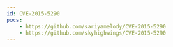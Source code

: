 ```yaml
---
id: CVE-2015-5290
pocs:
    - https://github.com/sariyamelody/CVE-2015-5290
    - https://github.com/skyhighwings/CVE-2015-5290
---
```


